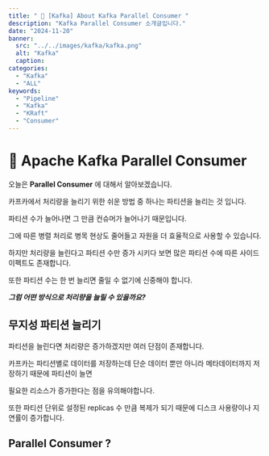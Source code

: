 ```yaml
---
title: " 🚀 [Kafka] About Kafka Parallel Consumer "
description: "Kafka Parallel Consumer 소개글입니다."
date: "2024-11-20"
banner:
  src: "../../images/kafka/kafka.png"
  alt: "Kafka"
  caption:
categories:
  - "Kafka"
  - "ALL"
keywords:
  - "Pipeline"
  - "Kafka"
  - "KRaft"
  - "Consumer"
---
```

# 🚀 Apache Kafka Parallel Consumer

오늘은 **Parallel Consumer** 에 대해서 알아보겠습니다.

카프카에서 처리량을 늘리기 위한 쉬운 방법 중 하나는 파티션을 늘리는 것 입니다.

파티션 수가 늘어나면 그 만큼 컨슈머가 늘어나기 때문입니다.

그에 따른 병렬 처리로 병목 현상도 줄어들고 자원을 더 효율적으로 사용할 수 있습니다.

하지만 처리량을 늘린다고 파티션 수만 증가 시키다 보면 많은 파티션 수에 따른 사이드 이펙트도 존재합니다.

또한 파티션 수는 한 번 늘리면 줄일 수 없기에 신중해야 합니다.

***그럼 어떤 방식으로 처리량을 늘릴 수 있을까요?***

## 무지성 파티션 늘리기

파티션을 늘린다면 처리량은 증가하겠지만 여러 단점이 존재합니다.

카프카는 파티션별로 데이터를 저장하는데 단순 데이터 뿐만 아니라 메타데이터까지 저장하기 때문에 파티션이 늘면

필요한 리소스가 증가한다는 점을 유의해야합니다.

또한 파티션 단위로 설정된 replicas 수 만큼 복제가 되기 때문에 디스크 사용량이나 지연률이 증가합니다.

## Parallel Consumer ?





